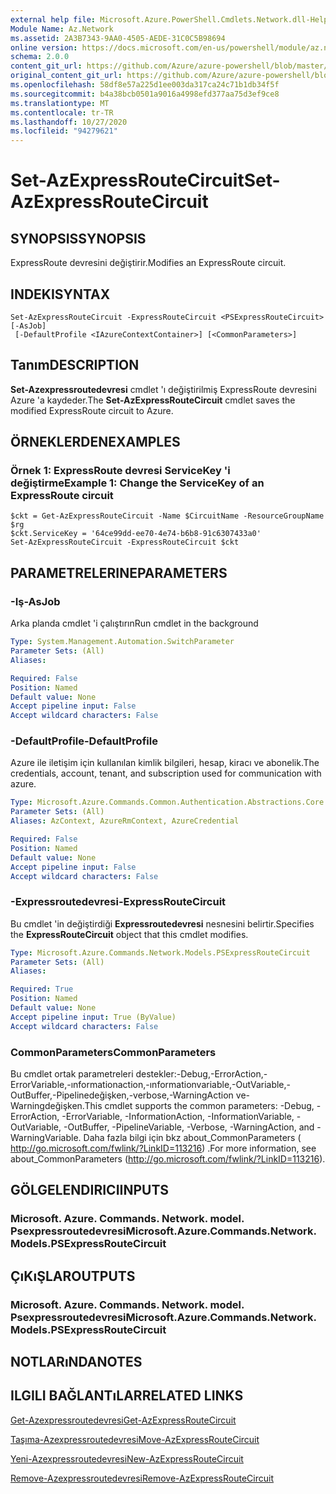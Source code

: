 ```yaml
---
external help file: Microsoft.Azure.PowerShell.Cmdlets.Network.dll-Help.xml
Module Name: Az.Network
ms.assetid: 2A3B7343-9AA0-4505-AEDE-31C0C5B98694
online version: https://docs.microsoft.com/en-us/powershell/module/az.network/set-azexpressroutecircuit
schema: 2.0.0
content_git_url: https://github.com/Azure/azure-powershell/blob/master/src/Network/Network/help/Set-AzExpressRouteCircuit.md
original_content_git_url: https://github.com/Azure/azure-powershell/blob/master/src/Network/Network/help/Set-AzExpressRouteCircuit.md
ms.openlocfilehash: 58df8e57a225d1ee003da317ca24c71b1db34f5f
ms.sourcegitcommit: b4a38bcb0501a9016a4998efd377aa75d3ef9ce8
ms.translationtype: MT
ms.contentlocale: tr-TR
ms.lasthandoff: 10/27/2020
ms.locfileid: "94279621"
---
```

# <span data-ttu-id="88ca3-101">Set-AzExpressRouteCircuit</span><span class="sxs-lookup"><span data-stu-id="88ca3-101">Set-AzExpressRouteCircuit</span></span>

## <span data-ttu-id="88ca3-102">SYNOPSIS</span><span class="sxs-lookup"><span data-stu-id="88ca3-102">SYNOPSIS</span></span>
<span data-ttu-id="88ca3-103">ExpressRoute devresini değiştirir.</span><span class="sxs-lookup"><span data-stu-id="88ca3-103">Modifies an ExpressRoute circuit.</span></span>

## <span data-ttu-id="88ca3-104">INDEKI</span><span class="sxs-lookup"><span data-stu-id="88ca3-104">SYNTAX</span></span>

```
Set-AzExpressRouteCircuit -ExpressRouteCircuit <PSExpressRouteCircuit> [-AsJob]
 [-DefaultProfile <IAzureContextContainer>] [<CommonParameters>]
```

## <span data-ttu-id="88ca3-105">Tanım</span><span class="sxs-lookup"><span data-stu-id="88ca3-105">DESCRIPTION</span></span>
<span data-ttu-id="88ca3-106">**Set-Azexpressroutedevresi** cmdlet 'ı değiştirilmiş ExpressRoute devresini Azure 'a kaydeder.</span><span class="sxs-lookup"><span data-stu-id="88ca3-106">The **Set-AzExpressRouteCircuit** cmdlet saves the modified ExpressRoute circuit to Azure.</span></span>

## <span data-ttu-id="88ca3-107">ÖRNEKLERDEN</span><span class="sxs-lookup"><span data-stu-id="88ca3-107">EXAMPLES</span></span>

### <span data-ttu-id="88ca3-108">Örnek 1: ExpressRoute devresi ServiceKey 'i değiştirme</span><span class="sxs-lookup"><span data-stu-id="88ca3-108">Example 1: Change the ServiceKey of an ExpressRoute circuit</span></span>
```
$ckt = Get-AzExpressRouteCircuit -Name $CircuitName -ResourceGroupName $rg
$ckt.ServiceKey = '64ce99dd-ee70-4e74-b6b8-91c6307433a0'
Set-AzExpressRouteCircuit -ExpressRouteCircuit $ckt
```

## <span data-ttu-id="88ca3-109">PARAMETRELERINE</span><span class="sxs-lookup"><span data-stu-id="88ca3-109">PARAMETERS</span></span>

### <span data-ttu-id="88ca3-110">-Iş</span><span class="sxs-lookup"><span data-stu-id="88ca3-110">-AsJob</span></span>
<span data-ttu-id="88ca3-111">Arka planda cmdlet 'i çalıştırın</span><span class="sxs-lookup"><span data-stu-id="88ca3-111">Run cmdlet in the background</span></span>

```yaml
Type: System.Management.Automation.SwitchParameter
Parameter Sets: (All)
Aliases:

Required: False
Position: Named
Default value: None
Accept pipeline input: False
Accept wildcard characters: False
```

### <span data-ttu-id="88ca3-112">-DefaultProfile</span><span class="sxs-lookup"><span data-stu-id="88ca3-112">-DefaultProfile</span></span>
<span data-ttu-id="88ca3-113">Azure ile iletişim için kullanılan kimlik bilgileri, hesap, kiracı ve abonelik.</span><span class="sxs-lookup"><span data-stu-id="88ca3-113">The credentials, account, tenant, and subscription used for communication with azure.</span></span>

```yaml
Type: Microsoft.Azure.Commands.Common.Authentication.Abstractions.Core.IAzureContextContainer
Parameter Sets: (All)
Aliases: AzContext, AzureRmContext, AzureCredential

Required: False
Position: Named
Default value: None
Accept pipeline input: False
Accept wildcard characters: False
```

### <span data-ttu-id="88ca3-114">-Expressroutedevresi</span><span class="sxs-lookup"><span data-stu-id="88ca3-114">-ExpressRouteCircuit</span></span>
<span data-ttu-id="88ca3-115">Bu cmdlet 'in değiştirdiği **Expressroutedevresi** nesnesini belirtir.</span><span class="sxs-lookup"><span data-stu-id="88ca3-115">Specifies the **ExpressRouteCircuit** object that this cmdlet modifies.</span></span>

```yaml
Type: Microsoft.Azure.Commands.Network.Models.PSExpressRouteCircuit
Parameter Sets: (All)
Aliases:

Required: True
Position: Named
Default value: None
Accept pipeline input: True (ByValue)
Accept wildcard characters: False
```

### <span data-ttu-id="88ca3-116">CommonParameters</span><span class="sxs-lookup"><span data-stu-id="88ca3-116">CommonParameters</span></span>
<span data-ttu-id="88ca3-117">Bu cmdlet ortak parametreleri destekler:-Debug,-ErrorAction,-ErrorVariable,-ınformationaction,-ınformationvariable,-OutVariable,-OutBuffer,-Pipelinedeğişken,-verbose,-WarningAction ve-Warningdeğişken.</span><span class="sxs-lookup"><span data-stu-id="88ca3-117">This cmdlet supports the common parameters: -Debug, -ErrorAction, -ErrorVariable, -InformationAction, -InformationVariable, -OutVariable, -OutBuffer, -PipelineVariable, -Verbose, -WarningAction, and -WarningVariable.</span></span> <span data-ttu-id="88ca3-118">Daha fazla bilgi için bkz about_CommonParameters ( http://go.microsoft.com/fwlink/?LinkID=113216) .</span><span class="sxs-lookup"><span data-stu-id="88ca3-118">For more information, see about_CommonParameters (http://go.microsoft.com/fwlink/?LinkID=113216).</span></span>

## <span data-ttu-id="88ca3-119">GÖLGELENDIRICI</span><span class="sxs-lookup"><span data-stu-id="88ca3-119">INPUTS</span></span>

### <span data-ttu-id="88ca3-120">Microsoft. Azure. Commands. Network. model. Psexpressroutedevresi</span><span class="sxs-lookup"><span data-stu-id="88ca3-120">Microsoft.Azure.Commands.Network.Models.PSExpressRouteCircuit</span></span>

## <span data-ttu-id="88ca3-121">ÇıKıŞLAR</span><span class="sxs-lookup"><span data-stu-id="88ca3-121">OUTPUTS</span></span>

### <span data-ttu-id="88ca3-122">Microsoft. Azure. Commands. Network. model. Psexpressroutedevresi</span><span class="sxs-lookup"><span data-stu-id="88ca3-122">Microsoft.Azure.Commands.Network.Models.PSExpressRouteCircuit</span></span>

## <span data-ttu-id="88ca3-123">NOTLARıNDA</span><span class="sxs-lookup"><span data-stu-id="88ca3-123">NOTES</span></span>

## <span data-ttu-id="88ca3-124">ILGILI BAĞLANTıLAR</span><span class="sxs-lookup"><span data-stu-id="88ca3-124">RELATED LINKS</span></span>

[<span data-ttu-id="88ca3-125">Get-Azexpressroutedevresi</span><span class="sxs-lookup"><span data-stu-id="88ca3-125">Get-AzExpressRouteCircuit</span></span>](./Get-AzExpressRouteCircuit.md)

[<span data-ttu-id="88ca3-126">Taşıma-Azexpressroutedevresi</span><span class="sxs-lookup"><span data-stu-id="88ca3-126">Move-AzExpressRouteCircuit</span></span>](./Move-AzExpressRouteCircuit.md)

[<span data-ttu-id="88ca3-127">Yeni-Azexpressroutedevresi</span><span class="sxs-lookup"><span data-stu-id="88ca3-127">New-AzExpressRouteCircuit</span></span>](./New-AzExpressRouteCircuit.md)

[<span data-ttu-id="88ca3-128">Remove-Azexpressroutedevresi</span><span class="sxs-lookup"><span data-stu-id="88ca3-128">Remove-AzExpressRouteCircuit</span></span>](./Remove-AzExpressRouteCircuit.md)
